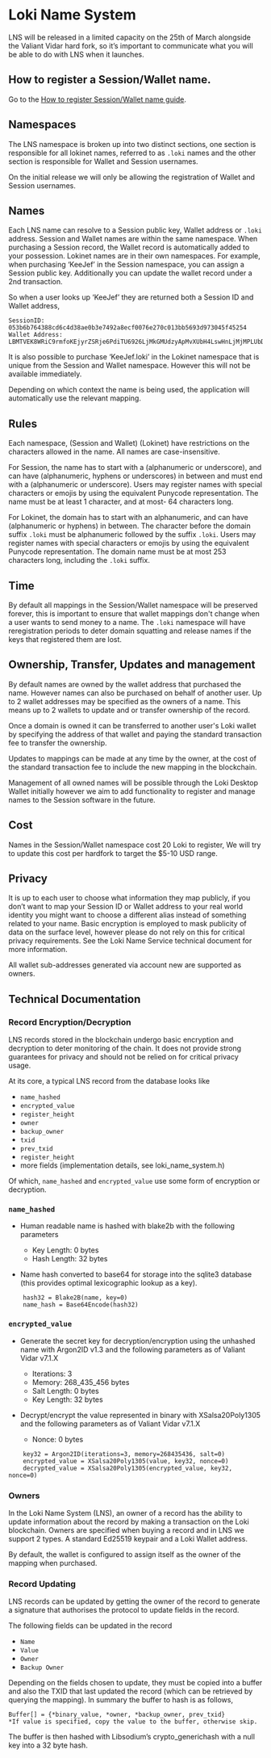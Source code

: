 # Loki Name System
LNS will be released in a limited capacity on the 25th of March alongside the Valiant Vidar hard fork, so it’s important to communicate what you will be able to do with LNS when it launches. 

## How to register a Session/Wallet name.

Go to the [How to register Session/Wallet name guide](../HowToRegisterSessionNames/).


## Namespaces
The LNS namespace is broken up into two distinct sections, one section is responsible for all lokinet names, referred to as `.loki` names and the other section is responsible for Wallet and Session usernames. 

On the initial release we will only be allowing the registration of Wallet and Session usernames.

## Names
Each LNS name can resolve to a Session public key, Wallet address or `.loki` address. Session and Wallet names are within the same namespace. When purchasing a Session record, the Wallet record is automatically added to your possession. Lokinet names are in their own namespaces. For example, when purchasing ‘KeeJef’ in the Session namespace, you can assign a Session public key. Additionally you can update the wallet record under a 2nd transaction.

So when a user looks up ‘KeeJef’ they are returned both a Session ID and Wallet address, 
```
SessionID: 053b6b764388cd6c4d38ae0b3e7492a8ecf0076e270c013bb5693d973045f45254 
Wallet Address: LBMTVEK8WRiC9rmfoKEjyrZSRje6PdiTU6926LjMkGMUdzyApMvXUbH4LswHnLjMjMPLUbDKiL3RCRQe5XFiobWb8jQrApR
```

It is also possible to purchase ‘KeeJef.loki’ in the Lokinet namespace that is unique from the Session and Wallet namespace. However this will not be available immediately.

Depending on which context the name is being used, the application will automatically use the relevant mapping. 

## Rules
Each namespace, (Session and Wallet) (Lokinet) have restrictions on the characters allowed in the name. All names are case-insensitive.

For Session, the name has to start with a (alphanumeric or underscore), and can have (alphanumeric, hyphens or underscores) in between and must end with a (alphanumeric or underscore). Users may register names with special characters or emojis by using the equivalent Punycode representation. The name must be at least 1 character, and at most- 64 characters long.

For Lokinet, the domain has to start with an alphanumeric, and can have (alphanumeric or hyphens) in between. The character before the domain suffix <char>`.loki` must be alphanumeric followed by the suffix `.loki`. Users may register names with special characters or emojis by using the equivalent Punycode representation. The domain name must be at most 253 characters long, including the `.loki` suffix.

## Time 
By default all mappings in the Session/Wallet namespace will be preserved forever, this is important to ensure that wallet mappings don't change when a user wants to send money to a name. The `.loki` namespace will have reregistration periods to deter domain squatting and release names if the keys that registered them are lost.

## Ownership, Transfer, Updates and management
By default names are owned by the wallet address that purchased the name. However names can also be purchased on behalf of another user. Up to 2 wallet addresses may be specified as the owners of a name. This means up to 2 wallets to update and or transfer ownership of the record.

Once a domain is owned it can be transferred to another user's Loki wallet by specifying the address of that wallet and paying the standard transaction fee to transfer the ownership. 

Updates to mappings can be made at any time by the owner, at the cost of the standard transaction fee to include the new mapping in the blockchain.

Management of all owned names will be possible through the Loki Desktop Wallet initially however we aim to add functionality to register and manage names to the Session software in the future. 

## Cost
Names in the Session/Wallet namespace cost 20 Loki to register, We will try to update this cost per hardfork to target the $5-10 USD range.

## Privacy
It is up to each user to choose what information they map publicly, if you don’t want to map your Session ID or Wallet address to your real world identity you might want to choose a different alias instead of something related to your name. Basic encryption is employed to mask publicity of data on the surface level, however please do not rely on this for critical privacy requirements. See the Loki Name Service technical document for more information.

All wallet sub-addresses generated via account new are supported as owners.

## Technical Documentation
### Record Encryption/Decryption
LNS records stored in the blockchain undergo basic encryption and decryption to deter monitoring of the chain. It does not provide strong guarantees for privacy and should not be relied on for critical privacy usage.

At its core, a typical LNS record from the database looks like

- `name_hashed`
- `encrypted_value`
- `register_height`
- `owner`
- `backup_owner`
- `txid`
- `prev_txid`
- `register_height`
- more fields (implementation details, see loki_name_system.h)

Of which, `name_hashed` and `encrypted_value` use some form of encryption or decryption.

### `name_hashed`

- Human readable name is hashed with blake2b with the following parameters
    - Key Length: 0 bytes
    - Hash Length: 32 bytes

- Name hash converted to base64 for storage into the sqlite3 database (this provides optimal lexicographic lookup as a key).

```
    hash32 = Blake2B(name, key=0)
    name_hash = Base64Encode(hash32)
```

### `encrypted_value`
- Generate the secret key for decryption/encryption using the unhashed name with Argon2ID v1.3 and the following parameters as of Valiant Vidar v7.1.X
    - Iterations: 3
    - Memory: 268\_435\_456 bytes
    - Salt Length: 0 bytes
    - Key Length: 32 bytes

- Decrypt/encrypt the value represented in binary with XSalsa20Poly1305 and the following parameters as of Valiant Vidar v7.1.X
    - Nonce: 0 bytes

```
    key32 = Argon2ID(iterations=3, memory=268435436, salt=0)
    encrypted_value = XSalsa20Poly1305(value, key32, nonce=0)
    decrypted_value = XSalsa20Poly1305(encrypted_value, key32, nonce=0)
```

### Owners
In the Loki Name System (LNS), an owner of a record has the ability to update information about the record by making a transaction on the Loki blockchain. Owners are specified when buying a record and in LNS we support 2 types. A standard Ed25519 keypair and a Loki Wallet address.

By default, the wallet is configured to assign itself as the owner of the mapping when purchased.

### Record Updating
LNS records can be updated by getting the owner of the record to generate a signature that authorises the protocol to update fields in the record.

The following fields can be updated in the record

- `Name`
- `Value`
- `Owner`
- `Backup Owner`

Depending on the fields chosen to update, they must be copied into a buffer and also the TXID that last updated the record (which can be retrieved by querying the mapping). In summary the buffer to hash is as follows,

```
Buffer[] = {*binary_value, *owner, *backup_owner, prev_txid}
*If value is specified, copy the value to the buffer, otherwise skip.
```

The buffer is then hashed with Libsodium’s crypto_generichash with a null key into a 32 byte hash.


